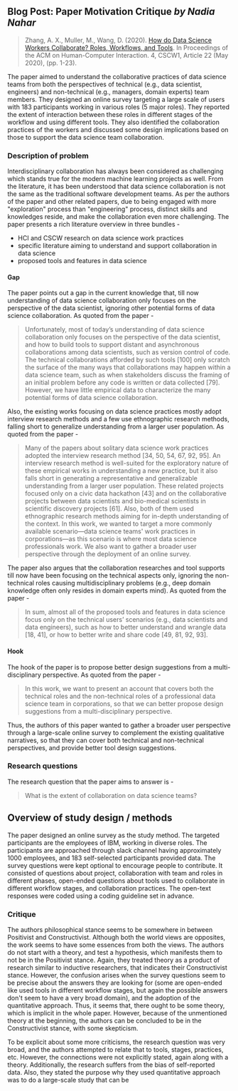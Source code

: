 ## Blog Post: Paper Motivation Critique  *by Nadia Nahar*

> Zhang, A. X., Muller, M., Wang, D. (2020). [How do Data Science Workers Collaborate? Roles,
Workflows, and Tools](https://doi.org/10.1145/3392826). In Proceedings of the ACM on Human-Computer Interaction. 4, CSCW1, Article 22 (May 2020), (pp. 1-23). 

The paper aimed to understand the collaborative practices of data science teams from both the perspectives of technical (e.g., data scientist, engineers) and non-technical (e.g., managers, domain experts) team members. They designed an online survey targeting a large scale of users with 183 participants working in various roles (5 major roles). They reported the extent of interaction between these roles in different stages of the workflow and using different tools. They also identified the collaboration practices of the workers and discussed some design implications based on those to support the data science team collaboration.

### Description of problem

Interdisciplinary collaboration has always been considered as challenging which stands true for the modern machine learning projects as well. From the literature, it has been understood that data science collaboration is not the same as the traditional software development teams. As per the authors of the paper and other related papers, due to being engaged with more "exploration" process than "engineering" process, distinct skills and knowledges reside, and make the collaboration even more challenging.
The paper presents a rich literature overview in three bundles -
- HCI and CSCW research on data science work practices
- specific literature aiming to understand and support collaboration in data science
- proposed tools and features in data science 

#### Gap
The paper points out a gap in the current knowledge that, till now understanding of data science collaboration only focuses on the perspective of the data scientist, ignoring other potential forms of data science collaboration. As quoted from the paper -

> Unfortunately, most of today’s understanding of data science collaboration only focuses on the perspective of the data scientist, and how to build tools to support distant and asynchronous collaborations among data scientists, such as version control of code. The technical collaborations afforded by such tools [100] only scratch the surface of the many ways that collaborations may happen within a data science team, such as when stakeholders discuss the framing of an initial problem before any code is written or data collected [79]. However, we have little empirical data to characterize the many potential forms of data science collaboration.

Also, the existing works focusing on data science practices mostly adopt interview research methods and a few use ethnographic research methods, falling short to generalize understanding from a larger user population. As quoted from the paper -
> Many of the papers about solitary data science work practices adopted the interview research method [34, 50, 54, 67, 92, 95]. An interview research method is well-suited for the exploratory nature of these empirical works in understanding a new practice, but it also falls short in generating a representative and generalizable understanding from a larger user population.
> These related projects focused only on a civic data hackathon [43] and on the collaborative projects between data scientists and bio-medical scientists in scientific discovery projects [61]. Also, both of them used ethnographic research methods aiming for in-depth understanding of the context. In this work, we wanted to target a more commonly available scenario—data science teams' work practices in corporations—as this scenario is where most data science professionals work. We also want to gather a broader user perspective through the deployment of an online survey.

The paper also argues that the collaboration researches and tool supports till now have been focusing on the technical aspects only, ignoring the non-technical roles causing multidisciplinary problems (e.g., deep domain knowledge often only resides in domain experts mind). As quoted from the paper -

> In sum, almost all of the proposed tools and features in data science focus only on the technical users’ scenarios (e.g., data scientists and data engineers), such as how to better understand and wrangle data [18, 41], or how to better write and share code [49, 81, 92, 93].

#### Hook
The hook of the paper is to propose better design suggestions from a multi-disciplinary perspective. As quoted from the paper -
> In this work, we want to present an account that covers both the technical roles and the non-technical roles of a professional data science team in corporations, so that we can better propose design suggestions from a multi-disciplinary perspective.

Thus, the authors of this paper wanted to gather a broader user perspective through a large-scale online survey to complement the existing qualitative narratives, so that they can cover both technical and non-technical perspectives, and provide better tool design suggestions.


### Research questions
The research question that the paper aims to answer is -
> What is the extent of collaboration on data science teams?

## Overview of study design / methods 

The paper designed an online survey as the study method. The targeted participants are the employees of IBM, working in diverse roles. The participants are approached through slack channel having approximately 1000 employees, and 183 self-selected participants provided data. The survey questions were kept optional to encourage people to contribute. It consisted of questions about project, collaboration with team and roles in different phases, open-ended questions about tools used to collaborate in different workflow stages, and collaboration practices. The open-text responses were coded using a coding guideline set in advance.

### Critique

The authors philosophical stance seems to be somewhere in between Positivist and Constructivist. Although both the world views are opposites, the work seems to have some essences from both the views. The authors do not start with a theory, and test a hypothesis, which manifests them to not be in the Positivist stance. Again, they treated theory as a product of research similar to inductive researchers, that indicates their Constructivist stance. However, the confusion arises when the survey questions seem to be precise about the answers they are looking for (some are open-ended like used tools in different workflow stages, but again the possible answers don't seem to have a very broad domain), and the adoption of the quantitative approach. Thus, it seems that, there ought to be some theory, which is implicit in the whole paper. However, because of the unmentioned theory at the beginning, the authors can be concluded to be in the Constructivist stance, with some skepticism.

To be explicit about some more criticisms, the research question was very broad, and the authors attempted to relate that to tools, stages, practices, etc. However, the connections were not explicitly stated, again along with a theory. Additionally, the research suffers from the bias of self-reported data. Also, they stated the purpose why they used quantitative approach was to do a large-scale study that can be 
